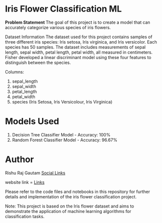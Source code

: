 
# Iris Flower Classification ML
<b> Problem Statement </b>
The goal of this project is to create a model that can accurately categorize various species of iris flowers.

Dataset Information
The dataset used for this project contains samples of three different iris species: Iris setosa, Iris virginica, and Iris versicolor. Each species has 50 samples. The dataset includes measurements of sepal length, sepal width, petal length, petal width, all measured in centimeters. Fisher developed a linear discriminant model using these four features to distinguish between the species.

Columns:

1. sepal_length
2. sepal_width
3. petal_length
4. petal_width
5. species (Iris Setosa, Iris Versicolour, Iris Virginica)
   
# Models Used
1. Decision Tree Classifier Model - Accuracy: 100%
2. Random Forest Classifier Model - Accuracy: 96.67%
   
# Author
Rishu Raj Gautam
<a href="linktr.ee/rishurajgautam">Social Links</a>

website link = <a href="https://irispredic.onrender.com"> Links</a> 

Please refer to the code files and notebooks in this repository for further details and implementation of the iris flower classification project.

Note: This project is based on the Iris flower dataset and aims to demonstrate the application of machine learning algorithms for classification tasks.
